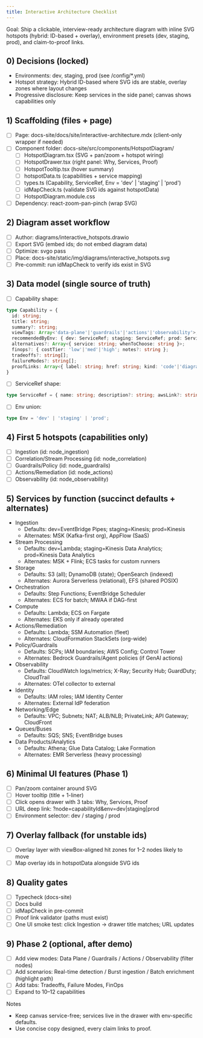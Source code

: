```yaml
---
title: Interactive Architecture Checklist
---
```


Goal: Ship a clickable, interview-ready architecture diagram with inline SVG hotspots (hybrid: ID-based + overlay), environment presets (dev, staging, prod), and claim-to-proof links.

## 0) Decisions (locked)
- Environments: dev, staging, prod (see /config/*.yml)
- Hotspot strategy: Hybrid ID-based where SVG ids are stable, overlay zones where layout changes
- Progressive disclosure: Keep services in the side panel; canvas shows capabilities only

## 1) Scaffolding (files + page)
- [ ] Page: docs-site/docs/site/interactive-architecture.mdx (client-only wrapper if needed)
- [ ] Component folder: docs-site/src/components/HotspotDiagram/
  - [ ] HotspotDiagram.tsx (SVG + pan/zoom + hotspot wiring)
  - [ ] HotspotDrawer.tsx (right panel: Why, Services, Proof)
  - [ ] HotspotTooltip.tsx (hover summary)
  - [ ] hotspotData.ts (capabilities + service mapping)
  - [ ] types.ts (Capability, ServiceRef, Env = 'dev' | 'staging' | 'prod')
  - [ ] idMapCheck.ts (validate SVG ids against hotspotData)
  - [ ] HotspotDiagram.module.css
- [ ] Dependency: react-zoom-pan-pinch (wrap SVG)

## 2) Diagram asset workflow
- [ ] Author: diagrams/interactive_hotspots.drawio
- [ ] Export SVG (embed ids; do not embed diagram data)
- [ ] Optimize: svgo pass
- [ ] Place: docs-site/static/img/diagrams/interactive_hotspots.svg
- [ ] Pre-commit: run idMapCheck to verify ids exist in SVG

## 3) Data model (single source of truth)
- [ ] Capability shape:
```ts
type Capability = {
  id: string;
  title: string;
  summary?: string;
  viewTags: Array<'data-plane'|'guardrails'|'actions'|'observability'>;
  recommendedByEnv: { dev: ServiceRef; staging: ServiceRef; prod: ServiceRef };
  alternatives?: Array<{ service: string; whenToChoose: string }>;
  finops?: { costTier: 'low'|'med'|'high'; notes?: string };
  tradeoffs?: string[];
  failureModes?: string[];
  proofLinks: Array<{ label: string; href: string; kind: 'code'|'diagram'|'test'|'runbook' }>;
}
```
- [ ] ServiceRef shape:
```ts
type ServiceRef = { name: string; description?: string; awsLink?: string; opsNotes?: string };
```
- [ ] Env union:
```ts
type Env = 'dev' | 'staging' | 'prod';
```

## 4) First 5 hotspots (capabilities only)
- [ ] Ingestion (id: node_ingestion)
- [ ] Correlation/Stream Processing (id: node_correlation)
- [ ] Guardrails/Policy (id: node_guardrails)
- [ ] Actions/Remediation (id: node_actions)
- [ ] Observability (id: node_observability)

## 5) Services by function (succinct defaults + alternates)
- Ingestion
  - Defaults: dev=EventBridge Pipes; staging=Kinesis; prod=Kinesis
  - Alternates: MSK (Kafka-first org), AppFlow (SaaS)
- Stream Processing
  - Defaults: dev=Lambda; staging=Kinesis Data Analytics; prod=Kinesis Data Analytics
  - Alternates: MSK + Flink; ECS tasks for custom runners
- Storage
  - Defaults: S3 (all); DynamoDB (state); OpenSearch (indexed)
  - Alternates: Aurora Serverless (relational), EFS (shared POSIX)
- Orchestration
  - Defaults: Step Functions; EventBridge Scheduler
  - Alternates: ECS for batch; MWAA if DAG-first
- Compute
  - Defaults: Lambda; ECS on Fargate
  - Alternates: EKS only if already operated
- Actions/Remediation
  - Defaults: Lambda; SSM Automation (fleet)
  - Alternates: CloudFormation StackSets (org-wide)
- Policy/Guardrails
  - Defaults: SCPs; IAM boundaries; AWS Config; Control Tower
  - Alternates: Bedrock Guardrails/Agent policies (if GenAI actions)
- Observability
  - Defaults: CloudWatch logs/metrics; X-Ray; Security Hub; GuardDuty; CloudTrail
  - Alternates: OTel collector to external
- Identity
  - Defaults: IAM roles; IAM Identity Center
  - Alternates: External IdP federation
- Networking/Edge
  - Defaults: VPC; Subnets; NAT; ALB/NLB; PrivateLink; API Gateway; CloudFront
- Queues/Buses
  - Defaults: SQS; SNS; EventBridge buses
- Data Products/Analytics
  - Defaults: Athena; Glue Data Catalog; Lake Formation
  - Alternates: EMR Serverless (heavy processing)

## 6) Minimal UI features (Phase 1)
- [ ] Pan/zoom container around SVG
- [ ] Hover tooltip (title + 1-liner)
- [ ] Click opens drawer with 3 tabs: Why, Services, Proof
- [ ] URL deep link: ?node=capabilityId&env=dev|staging|prod
- [ ] Environment selector: dev / staging / prod

## 7) Overlay fallback (for unstable ids)
- [ ] Overlay layer with viewBox-aligned hit zones for 1–2 nodes likely to move
- [ ] Map overlay ids in hotspotData alongside SVG ids

## 8) Quality gates
- [ ] Typecheck (docs-site)
- [ ] Docs build
- [ ] idMapCheck in pre-commit
- [ ] Proof link validator (paths must exist)
- [ ] One UI smoke test: click Ingestion → drawer title matches; URL updates

## 9) Phase 2 (optional, after demo)
- [ ] Add view modes: Data Plane / Guardrails / Actions / Observability (filter nodes)
- [ ] Add scenarios: Real-time detection / Burst ingestion / Batch enrichment (highlight path)
- [ ] Add tabs: Tradeoffs, Failure Modes, FinOps
- [ ] Expand to 10–12 capabilities

Notes
- Keep canvas service-free; services live in the drawer with env-specific defaults.
- Use concise copy designed, every claim links to proof.

